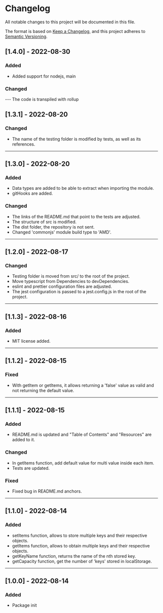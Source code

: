 # Changelog

All notable changes to this project will be documented in this file.

The format is based on [Keep a Changelog](https://keepachangelog.com/en/1.0.0/), and this project adheres to [Semantic Versioning](https://semver.org/spec/v2.0.0.html).

## [1.4.0] - 2022-08-30

### Added

- Added support for nodejs, main

### Changed

--- The code is transpiled with rollup

## [1.3.1] - 2022-08-20

### Changed

- The name of the testing folder is modified by tests, as well as its references.

---

## [1.3.0] - 2022-08-20

### Added

- Data types are added to be able to extract when importing the module.
- gitHooks are added.

### Changed

- The links of the README.md that point to the tests are adjusted.
- The structure of src is modified.
- The dist folder, the repository is not sent.
- Changed 'commonjs' module build type to 'AMD'.

---

## [1.2.0] - 2022-08-17

### Changed

- Testing folder is moved from src/ to the root of the project.
- Move typescript from Dependencies to devDependencies.
- eslint and prettier configuration files are adjusted.
- The jest configuration is passed to a jest.config.js in the root of the project.

---

## [1.1.3] - 2022-08-16

### Added

- MIT license added.

---

## [1.1.2] - 2022-08-15

### Fixed

- With getItem or getItems, it allows returning a 'false' value as valid and not returning the default value.

---

## [1.1.1] - 2022-08-15

### Added

- README.md is updated and "Table of Contents" and "Resources" are added to it.

### Changed

- In getItems function, add default value for multi value inside each item.
- Tests are updated.

### Fixed

- Fixed bug in README.md anchors.

---

## [1.1.0] - 2022-08-14

### Added

- setItems function, allows to store multiple keys and their respective objects.
- getItems function, allows to obtain multiple keys and their respective objects.
- getKeyName function, returns the name of the nth stored key.
- getCapacity function, get the number of 'keys' stored in localStorage.

---

## [1.0.0] - 2022-08-14

### Added

- Package init
